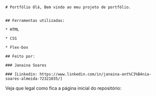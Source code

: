 ```

# Portfólio Olá, Bem vindo ao meu projeto de portfólio.


## Ferramentas utilizadas:

* HTML

* CSS

* Flex-box

## Feito por:

### Janaina Soares

### [Linkedin: https://www.linkedin.com/in/janaina-ant%C3%B4nia-soares-almeida-72321035/]

```

Veja que legal como fica a página inicial do repositório:
